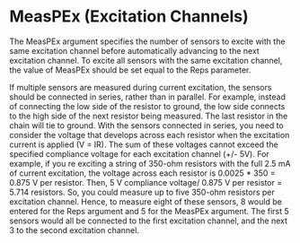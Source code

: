 # MeasPEx (Excitation Channels)

The MeasPEx argument specifies the number of sensors to excite with the same excitation channel before automatically advancing to the next excitation channel. To excite all sensors with the same excitation channel, the value of MeasPEx should be set equal to the Reps parameter.

If multiple sensors are measured during current excitation, the sensors should be connected in series, rather than in parallel. For example, instead of connecting the low side of the resistor to ground, the low side connects to the high side of the next resistor being measured. The last resistor in the chain will tie to ground. With the sensors connected in series, you need to consider the voltage that develops across each resistor when the excitation current is applied (V = IR). The sum of these voltages cannot exceed the specified compliance voltage for each excitation channel (+/- 5V). For example, if you re exciting a string of 350-ohm resistors with the full 2.5 mA of current excitation, the voltage across each resistor is 0.0025 \* 350 = 0.875 V per resistor. Then, 5 V compliance voltage/ 0.875 V per resistor = 5.714 resistors. So, you could measure up to five 350-ohm resistors per excitation channel. Hence, to measure eight of these sensors, 8 would be entered for the Reps argument and 5 for the MeasPEx argument. The first 5 sensors would all be connected to the first excitation channel, and the next 3 to the second excitation channel.
